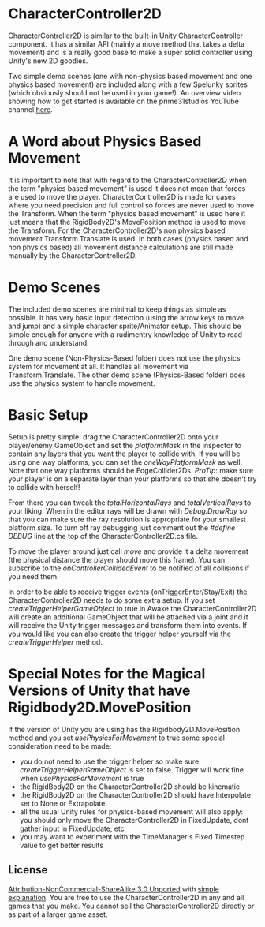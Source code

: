 CharacterController2D
=====================

CharacterController2D is similar to the built-in Unity CharacterController component. It has a similar API (mainly a move method that takes a delta movement) and is a really good base to make a super solid controller using Unity's new 2D goodies.

Two simple demo scenes (one with non-physics based movement and one physics based movement) are included along with a few Spelunky sprites (which obviously should not be used in your game!). An overview video showing how to get started is available on the prime31studios YouTube channel [here](http://www.youtube.com/watch?v=KpnImAdiiaQ&feature=youtu.be).



A Word about Physics Based Movement
=====================

It is important to note that with regard to the CharacterController2D when the term "physics based movement" is used it does not mean that forces are used to move the player. CharacterController2D is made for cases where you need precision and full control so forces are never used to move the Transform. When the term "physics based movement" is used here it just means that the RigidBody2D's MovePosition method is used to move the Transform. For the CharacterController2D's non physics based movement Transform.Translate is used. In both cases (physics based and non physics based) all movement distance calculations are still made manually by the CharacterController2D.




Demo Scenes
=====================

The included demo scenes are minimal to keep things as simple as possible. It has very basic input detection (using the arrow keys to move and jump) and a simple character sprite/Animator setup. This should be simple enough for anyone with a rudimentry knowledge of Unity to read through and understand.

One demo scene (Non-Physics-Based folder) does not use the physics system for movement at all. It handles all movement via Transform.Translate. The other demo scene (Physics-Based folder) does use the physics system to handle movement.



Basic Setup
=====================

Setup is pretty simple: drag the CharacterController2D onto your player/enemy GameObject and set the *platformMask* in the inspector to contain any layers that you want the player to collide with. If you will be using one way platforms, you can set the *oneWayPlatformMask* as well. Note that one way platforms should be EdgeCollider2Ds. *ProTip*: make sure your player is on a separate layer than your platforms so that she doesn't try to collide with herself!

From there you can tweak the *totalHorizontalRays* and *totalVerticalRays* to your liking. When in the editor rays will be drawn with *Debug.DrawRay* so that you can make sure the ray resolution is appropriate for your smallest platform size. To turn off ray debugging just comment out the *#define DEBUG* line at the top of the CharacterController2D.cs file.

To move the player around just call *move* and provide it a delta movement (the physical distance the player should move this frame). You can subscribe to the *onControllerCollidedEvent* to be notified of all collisions if you need them.

In order to be able to receive trigger events (onTriggerEnter/Stay/Exit) the CharacterController2D needs to do some extra setup. If you set *createTriggerHelperGameObject* to true in Awake the CharacterController2D will create an additional GameObject that will be attached via a joint and it will receive the Unity trigger messages and transform them into events. If you would like you can also create the trigger helper yourself via the *createTriggerHelper* method.



Special Notes for the Magical Versions of Unity that have Rigidbody2D.MovePosition
=====================

If the version of Unity you are using has the Rigidbody2D.MovePosition method and you set *usePhysicsForMovement* to true some special consideration need to be made:

* you do not need to use the trigger helper so make sure *createTriggerHelperGameObject* is set to false. Trigger will work fine when *usePhysicsForMovement* is true
* the RigidBody2D on the CharacterController2D should be kinematic
* the RigidBody2D on the CharacterController2D should have Interpolate set to None or Extrapolate
* all the usual Unity rules for physics-based movement will also apply: you should only move the CharacterController2D in FixedUpdate, dont gather input in FixedUpdate, etc
* you may want to experiment with the TimeManager's Fixed Timestep value to get better results



License
-----
[Attribution-NonCommercial-ShareAlike 3.0 Unported](http://creativecommons.org/licenses/by-nc-sa/3.0/legalcode) with [simple explanation](http://creativecommons.org/licenses/by-nc-sa/3.0/deed.en_US). You are free to use the CharacterController2D in any and all games that you make. You cannot sell the CharacterController2D directly or as part of a larger game asset.
